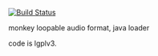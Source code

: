 [![Build Status](https://ci.protomou.se:443/buildStatus/icon?job=mla4j)](https://ci.protomou.se:443/job/mla4j/)

monkey loopable audio format, java loader

code is lgplv3.
